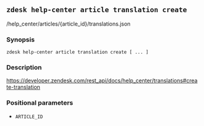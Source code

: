 ## `zdesk help-center article translation create`

/help_center/articles/{article_id}/translations.json

### Synopsis

    zdesk help-center article translation create [ ... ]

### Description

https://developer.zendesk.com/rest_api/docs/help_center/translations#create-translation

### Positional parameters

* `ARTICLE_ID`

